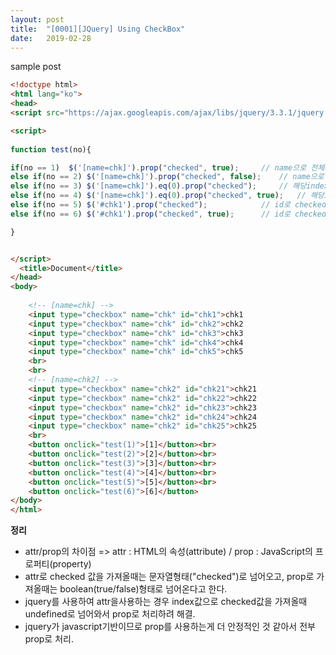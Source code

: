 ```yaml
---
layout: post
title:  "[0001][JQuery] Using CheckBox"
date:   2019-02-28
---
```


sample post

```html
<!doctype html>
<html lang="ko">
<head>
<script src="https://ajax.googleapis.com/ajax/libs/jquery/3.3.1/jquery.min.js"></script>

<script>
	
function test(no){

if(no == 1)	 $('[name=chk]').prop("checked", true);		// name으로 전체체크
else if(no == 2) $('[name=chk]').prop("checked", false);	// name으로 전체해제
else if(no == 3) $('[name=chk]').eq(0).prop("checked");		// 해당index(0)의 checked상태 확인
else if(no == 4) $('[name=chk]').eq(0).prop("checked", true);	// 해당index(0) checked
else if(no == 5) $('#chk1').prop("checked");			// id로 checked상태 확인
else if(no == 6) $('#chk1').prop("checked", true);		// id로 checked

}


</script>
  <title>Document</title>
</head>
<body>
	
	<!-- [name=chk] -->
	<input type="checkbox" name="chk" id="chk1">chk1
	<input type="checkbox" name="chk" id="chk2">chk2
	<input type="checkbox" name="chk" id="chk3">chk3
	<input type="checkbox" name="chk" id="chk4">chk4
	<input type="checkbox" name="chk" id="chk5">chk5
	<br>
	<br>
	<!-- [name=chk2] -->
	<input type="checkbox" name="chk2" id="chk21">chk21
	<input type="checkbox" name="chk2" id="chk22">chk22
	<input type="checkbox" name="chk2" id="chk23">chk23
	<input type="checkbox" name="chk2" id="chk24">chk24
	<input type="checkbox" name="chk2" id="chk25">chk25
	<br>
	<button onclick="test(1)">[1]</button><br>
	<button onclick="test(2)">[2]</button><br>
	<button onclick="test(3)">[3]</button><br>
	<button onclick="test(4)">[4]</button><br>
	<button onclick="test(5)">[5]</button><br>
	<button onclick="test(6)">[6]</button>
</body>
</html>
```

**정리**
- attr/prop의 차이점 => attr : HTML의 속성(attribute) / prop : JavaScript의 프로퍼티(property)
- attr로 checked 값을 가져올때는 문자열형태("checked")로 넘어오고, prop로 가져올때는 boolean(true/false)형태로 넘어온다고 한다.
- jquery를 사용하여 attr을사용하는 경우 index값으로 checked값을 가져올때 undefined로 넘어와서 prop로 처리하려 해결.
- jquery가 javascript기반이므로 prop를 사용하는게 더 안정적인 것 같아서 전부 prop로 처리.
